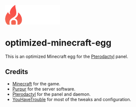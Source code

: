 <img src="assets\pyro.png" height="64px"/>

# optimized-minecraft-egg
This is an optimized Minecraft egg for the [Pterodactyl](https://pterodactyl.io/) panel.

## Credits
- [Minecraft](https://www.minecraft.net/) for the game.
- [Purpur](https://purpurmc.org/) for the server software.
- [Pterodactyl](https://pterodactyl.io/) for the panel and daemon.
- [YouHaveTrouble](https://github.com/YouHaveTrouble/minecraft-optimization) for most of the tweaks and configuration.